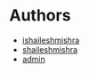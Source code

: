 # Authors

- [ishaileshmishra](shailesh.mishra@contentstack.com)
- [shaileshmishra](mshaileshr@contentstack.com)
- [admin](dev@contentstack.com)
